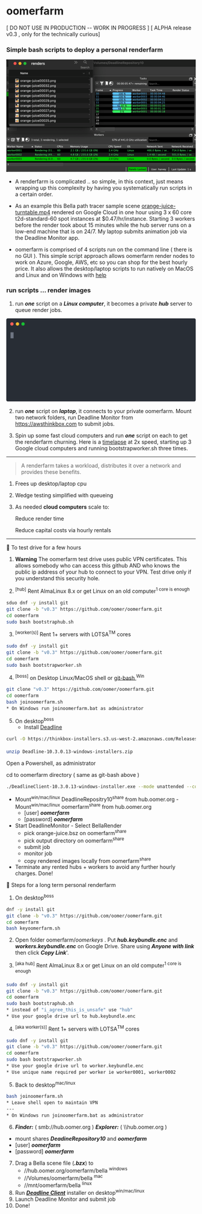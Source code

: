 # oomerfarm

[ DO NOT USE IN PRODUCTION -- WORK IN PROGRESS ]
[ ALPHA release v0.3 , only for the technically curious]

### Simple bash scripts to deploy a personal renderfarm 

![image](./img/Monitor.png )

- A renderfarm is complicated ..  so simple, in this context, just means wrapping up this complexity by having you systematically run scripts in a certain order. 

- As an example this Bella path tracer sample scene [orange-juice-turntable.mp4](https://a4g4.c14.e2-1.dev/public/bella/onehourorange-juiceturntable.mp4) rendered on Google Cloud in one hour using 3 x 60 core t2d-standard-60 spot instances at $0.47/hr/instance. Starting 3 workers before the render took about 15 minutes while the hub server runs on a low-end machine that is on 24/7. My laptop submits animation job via the Deadline Monitor app.

- oomerfarm is comprised of 4 scripts run on the command line ( there is no GUI ). This simple script approach allows oomerfarm render nodes to work on Azure, Google, AWS, etc so you can shop for the best hourly price. It also allows the desktop/laptop scripts to run natively on MacOS and Linux and on Windows with [help](https:/git-scm.com)




### run scripts ... render images  ###

1. run ***one*** script on a ***Linux computer***, it becomes a private ***hub*** server to queue render jobs.

![image](img/bootstraphub.svg)

2. run ***one*** script on ***laptop***,  it connects to your private oomerfarm.  Mount two network folders, run Deadline Monitor from https://awsthinkbox.com to submit jobs.

3. Spin up some fast cloud computers and run ***one*** script on each to get the renderfarm churning. Here is a [timelapse](https://a4g4.c14.e2-1.dev/public/oomerfarm/Googlet2d-standard-60x3-timelapse.mp4) at 2x speed, starting up 3 Google cloud computers and running bootstrapworker.sh three times.

---

>A renderfarm takes a workload, distributes it over a network and provides these benefits.
  1. Frees up desktop/laptop cpu
  2. Wedge testing simplified with queueing
  3. As needed **cloud computers** scale to:

        Reduce render time

        Reduce capital costs via hourly rentals





---

 📘 To test drive for a few hours

1. **Warning** The oomerfarm test drive uses public VPN certificates. This allows somebody who can access this github AND who knows the public ip address of your hub to connect to your VPN. Test drive only if you understand this security hole. 

2. <sup>[hub]</sup> Rent AlmaLinux 8.x or get Linux on an old computer<sup>1 core is enough</sup>

```sh
sduo dnf -y install git
git clone -b "v0.3" https://github.com/oomer/oomerfarm.git
cd oomerfarm 
sudo bash bootstraphub.sh
```
3. <sup>[worker(s)]</sup> Rent 1+ servers with LOTSA<sup>TM</sup> cores

```sh
sudo dnf -y install git
git clone -b "v0.3" https://github.com/oomer/oomerfarm.git
cd oomerfarm 
sudo bash bootstrapworker.sh
```

4. <sup>[boss]</sup> on Desktop Linux/MacOS shell or [ git-bash ]( https://git-scm.com )<sup>Win</sup>
```sh
git clone "v0.3" https://github.com/oomer/oomerfarm.git
cd oomerfarm 
bash joinoomerfarm.sh
* On Windows run joinoomerfarm.bat as administrator
```
5. On desktop<sup>boss</sup>
    - Install [ Deadline ]( https://awsthinkbox.com )
```sh
curl -O https://thinkbox-installers.s3.us-west-2.amazonaws.com/Releases/Deadline/10.3/3_10.3.0.13/Deadline-10.3.0.13-windows-installers.zip

unzip Deadline-10.3.0.13-windows-installers.zip
```

Open a Powershell, as administrator

cd to oomerfarm directory ( same as git-bash above )
```sh
./DeadlineClient-10.3.0.13-windows-installer.exe --mode unattended --connectiontype Direct --repositorydir //hub.oomer.org/DeadlineRepository10 --slavestartup false --unattendedmodeui minimal
```


   - Mount<sup>win/mac/linux</sup> DeadlineRepositry10<sup>share</sup> from hub.oomer.org
    - Mount<sup>win/mac/linux</sup> oomerfarm<sup>share</sup> from hub.oomer.org
        - [user] ***oomerfarm***
        - [password] ***oomerfarm***
   - Start DeadlineMonitor
    - Select BellaRender 
        - pick orange-juice.bsz on oomerfarm<sup>share</sup>
        - pick output directory on oomerfarm<sup>share</sup>
        - submit job
        - monitor job
        - copy rendered images locally from oomerfarm<sup>share</sup>
- Terminate any rented hubs + workers to avoid any further hourly charges. Done!

 📘 Steps for a long term personal renderfarm

1. On desktop<sup>boss</sup>

```sh
dnf -y install git
git clone -b "v0.3" https://github.com/oomer/oomerfarm.git
cd oomerfarm 
bash keyoomerfarm.sh
```

2. Open folder oomerfarm/_oomerkeys_ . Put ***hub.keybundle.enc*** and ***workers.keybundle.enc*** on Google Drive. Share using ***Anyone with link*** then click ***Copy Link***'. 

3. <sup>[aka hub]</sup> Rent AlmaLinux 8.x or get Linux on an old computer<sup>1 core is enough</sup>

```sh
sudo dnf -y install git
git clone -b "v0.3" https://github.com/oomer/oomerfarm.git
cd oomerfarm 
sudo bash bootstraphub.sh
* instead of "i_agree_this_is_unsafe" use "hub"
* Use your google drive url to hub.keybundle.enc
```
4. <sup>[aka worker(s)]</sup> Rent 1+ servers with LOTSA<sup>TM</sup> cores

```sh
sudo dnf -y install git
git clone -b "v0.3" https://github.com/oomer/oomerfarm.git
cd oomerfarm 
sudo bash bootstrapworker.sh
* Use your google drive url to worker.keybundle.enc
* Use unique name required per worker ie worker0001, worker0002 
```
5. Back to desktop<sup>mac/linux</sup>
```sh
bash joinoomerfarm.sh
* Leave shell open to maintain VPN
---
* On Windows run joinoomerfarm.bat as administrator
```
6. ***Finder:*** ( smb://hub.oomer.org )
***Explorer:*** ( \\\\hub.oomer.org )
 - mount shares ***DeadineRepository10*** and ***oomerfarm***
 - [user] ***oomerfarm***
 - [password] ***oomerfarm***
7. Drag a Bella scene file (***.bzx***) to 
    - //hub.oomer.org/oomerfarm/bella <sup>windows</sup>
    - //Volumes/oomerfarm/bella <sup>mac</sup>
    - //mnt/oomerfarm/bella <sup>linux</sup>
8. Run [***Deadline Client***](https://awsthinkbox.com) installer on desktop<sup>win/mac/linux</sup>
9. Launch Deadline Monitor and submit job
10. Done!


